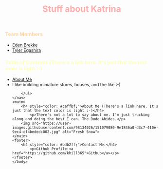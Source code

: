 <!DOCTYPE html>
<html>
    <head>
        <META charset="UTF-8">
        <meta name="author" content="Katrina Hill">
        <link href="style.css" rel="stylesheet">
        <title>Imagine Anything You Want for a Title</title>
    </head>
    <body>
        <header>
            <h1 style="color:#ffadad;">Stuff about Katrina</h1>
        </header>
    <nav>
        <h3 style="color: #ffd6a5;">Team Members</h3>
        <ul>
            <li><a href="https://eden-brekke.github.io/vigilant-fortnight/">Eden Brekke</a></li>
            <li><a href="https://github.com/wildwoodwaltz">Tyler Egashira</a></li>
        </ul>
        <h3 style="color: #fdffb6;">Table of Contents (There's a link here. It's just that the text color is light :-)</h3>
        <ul>
            <li><a href="#aboutme">About Me</a></li>
            <li>I like building miniature stores, houses, and the like :-)</li>
        
        </ul>
    </nav>
    <main>
        <h4 style="color: #caffbf;">About Me (There's a link here. It's just that the text color is light :-)</h4>
            <p>There's not a lot to say about me. I'm just trucking along and doing the best I can. The Dude Abides.</p>
        <img src="https://user-images.githubusercontent.com/98134026/151079080-9e1846a0-d3c7-410e-9ec4-cf4bededc002.jpg" alt="Fresh Snow">
    </main>
    <footer>
        <h4 style="color: #bdb2ff;">Contact Me:</h4>
            <p>Github Profile:<a href="https://github.com/khill365">Github</a></p>
    </footer>
    </body>
</html>
